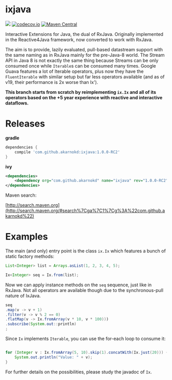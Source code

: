 ixjava
=================

<a href='https://travis-ci.org/akarnokd/ixjava/builds'><img src='https://travis-ci.org/akarnokd/ixjava.svg?branch=1.x'></a>
[![codecov.io](http://codecov.io/github/akarnokd/ixjava/coverage.svg?branch=1.x)](http://codecov.io/github/akarnokd/ixjava?branch=1.x)
[![Maven Central](https://maven-badges.herokuapp.com/maven-central/com.github.akarnokd/ixjava/badge.svg)](https://maven-badges.herokuapp.com/maven-central/com.github.akarnokd/ixjava)

Interactive Extensions for Java, the dual of RxJava. Originally implemented in the Reactive4Java framework, now converted to work with RxJava.

The aim is to provide, lazily evaluated, pull-based datastream support with the same naming as in RxJava mainly for the pre-Java-8 world. The Stream API in Java 8 is not exactly the same thing because Streams can be only consumed once while `Iterable`s can be consumed many times. Google Guava features a lot of Iterable operators, plus now they have the `FluentIterable` with similar setup
but far less operators available (and as of v19, their performance is 2x worse than Ix').

**This branch starts from scratch by reimplementing `ix.Ix` and all of its operators based on the +5 year experience with reactive
and interactive dataflows.**

# Releases

**gradle**

```groovy
dependencies {
    compile 'com.github.akarnokd:ixjava:1.0.0-RC2'
}
```

**ivy**

```xml
<dependencies>
    <dependency org="com.github.akarnokd" name="ixjava" rev="1.0.0-RC2" />
</dependencies>
```

Maven search:

[http://search.maven.org](http://search.maven.org/#search%7Cga%7C1%7Cg%3A%22com.github.akarnokd%22)

# Examples

The main (and only) entry point is the class `ix.Ix` which features a bunch of static factory methods:

```java
List<Integer> list = Arrays.asList(1, 2, 3, 4, 5);

Ix<Integer> seq = Ix.from(list);
```

Now we can apply instance methods on the `seq` sequence, just like in RxJava. Not all operators are available though due to the synchronous-pull nature of IxJava.

```java
seq
.map(v -> v + 1)
.filter(v -> v % 2 == 0)
.flatMap(v -> Ix.fromArray(v * 10, v * 100)))
.subscribe(System.out::println)
;
```

Since `Ix` implements `Iterable`, you can use the for-each loop to consume it:

```java

for (Integer v : Ix.fromArray(5, 10).skip(1).concatWith(Ix.just(20))) {
    System.out.println("Value: " + v);
}
```

For further details on the possibilities, please study the javadoc of `Ix`.
